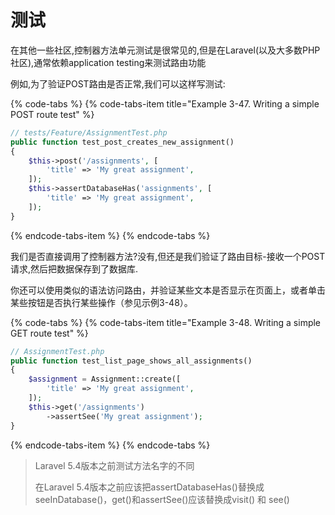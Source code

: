 # 测试

在其他一些社区,控制器方法单元测试是很常见的,但是在Laravel\(以及大多数PHP社区\),通常依赖application testing来测试路由功能

例如,为了验证POST路由是否正常,我们可以这样写测试:

{% code-tabs %}
{% code-tabs-item title="Example 3-47. Writing a simple POST route test" %}
```php
// tests/Feature/AssignmentTest.php
public function test_post_creates_new_assignment()
{
    $this->post('/assignments', [
        'title' => 'My great assignment',
    ]);
    $this->assertDatabaseHas('assignments', [
        'title' => 'My great assignment',
    ]);
}
```
{% endcode-tabs-item %}
{% endcode-tabs %}

我们是否直接调用了控制器方法?没有,但还是我们验证了路由目标-接收一个POST请求,然后把数据保存到了数据库.

你还可以使用类似的语法访问路由，并验证某些文本是否显示在页面上，或者单击某些按钮是否执行某些操作（参见示例3-48）。

{% code-tabs %}
{% code-tabs-item title="Example 3-48. Writing a simple GET route test" %}
```php
// AssignmentTest.php
public function test_list_page_shows_all_assignments()
{
    $assignment = Assignment::create([
        'title' => 'My great assignment',
    ]);
    $this->get('/assignments')
        ->assertSee('My great assignment');
}
```
{% endcode-tabs-item %}
{% endcode-tabs %}

> Laravel 5.4版本之前测试方法名字的不同
>
> 在Laravel 5.4版本之前应该把assertDatabaseHas\(\)替换成seeInDatabase\(\)，get\(\)和assertSee\(\)应该替换成visit\(\) 和 see\(\)

